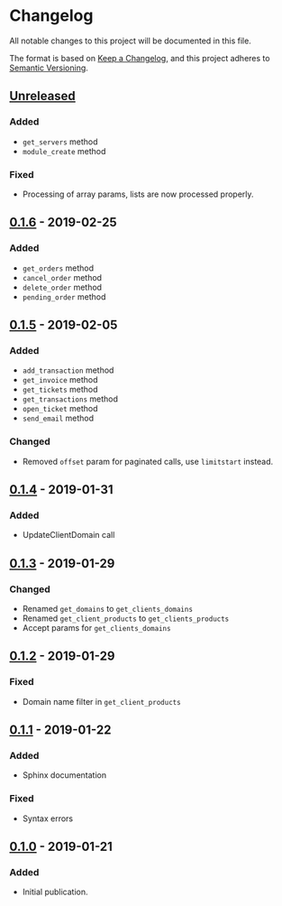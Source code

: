 # Changelog
All notable changes to this project will be documented in this file.

The format is based on [Keep a Changelog],
and this project adheres to [Semantic Versioning].

## [Unreleased]
### Added
- `get_servers` method
- `module_create` method

### Fixed
- Processing of array params, lists are now processed properly.

## [0.1.6] - 2019-02-25
### Added
- `get_orders` method
- `cancel_order` method
- `delete_order` method
- `pending_order` method

## [0.1.5] - 2019-02-05
### Added
- `add_transaction` method
- `get_invoice` method
- `get_tickets` method
- `get_transactions` method
- `open_ticket` method
- `send_email` method

### Changed
- Removed `offset` param for paginated calls, use `limitstart` instead.

## [0.1.4] - 2019-01-31
### Added
- UpdateClientDomain call

## [0.1.3] - 2019-01-29
### Changed
- Renamed `get_domains` to `get_clients_domains`
- Renamed `get_client_products` to `get_clients_products`
- Accept params for `get_clients_domains`

## [0.1.2] - 2019-01-29
### Fixed
- Domain name filter in `get_client_products`

## [0.1.1] - 2019-01-22
### Added
- Sphinx documentation

### Fixed
- Syntax errors

## [0.1.0] - 2019-01-21
### Added
- Initial publication.

[Keep a Changelog]: https://keepachangelog.com/en/1.0.0/
[Semantic Versioning]: https://semver.org/spec/v2.0.0.html
[Unreleased]: https://github.com/Smoose-bv/whmcspy
[0.1.6]: https://github.com/Smoose-bv/whmcspy/releases/tag/0.1.6
[0.1.5]: https://github.com/Smoose-bv/whmcspy/releases/tag/0.1.5
[0.1.4]: https://github.com/Smoose-bv/whmcspy/releases/tag/0.1.4
[0.1.3]: https://github.com/Smoose-bv/whmcspy/releases/tag/0.1.3
[0.1.2]: https://github.com/Smoose-bv/whmcspy/releases/tag/0.1.2
[0.1.1]: https://github.com/Smoose-bv/whmcspy/releases/tag/0.1.1
[0.1.0]: https://github.com/Smoose-bv/whmcspy/releases/tag/0.1.0
